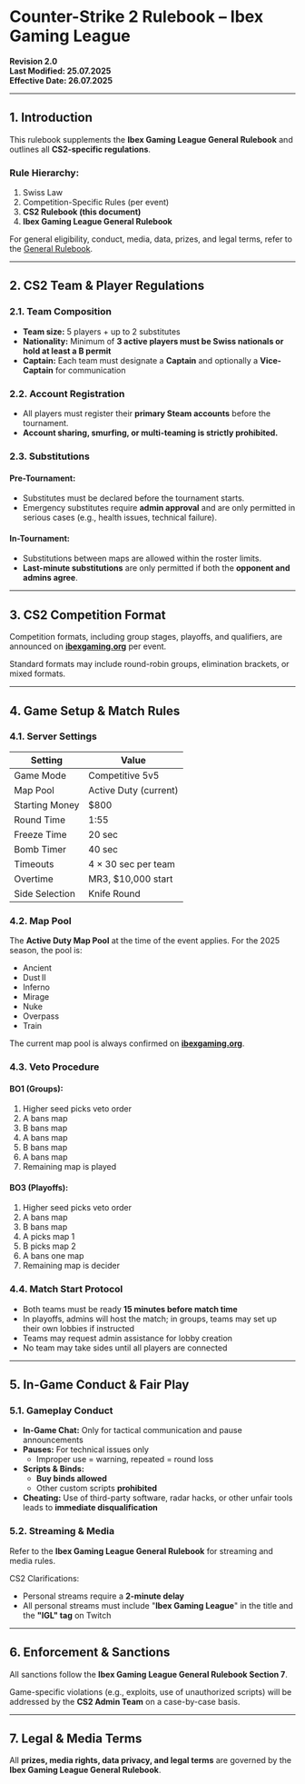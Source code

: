 # Counter-Strike 2 Rulebook – Ibex Gaming League

**Revision 2.0**  
**Last Modified: 25.07.2025**  
**Effective Date: 26.07.2025**

---

## 1. Introduction

This rulebook supplements the **Ibex Gaming League General Rulebook** and outlines all **CS2-specific regulations**.

### Rule Hierarchy:
1. Swiss Law  
2. Competition-Specific Rules (per event)  
3. **CS2 Rulebook (this document)**  
4. **Ibex Gaming League General Rulebook**

For general eligibility, conduct, media, data, prizes, and legal terms, refer to the [General Rulebook](https://ibexgaming.org/rules/general).

---

## 2. CS2 Team & Player Regulations

### 2.1. Team Composition
- **Team size:** 5 players + up to 2 substitutes  
- **Nationality:** Minimum of **3 active players must be Swiss nationals or hold at least a B permit**  
- **Captain:** Each team must designate a **Captain** and optionally a **Vice-Captain** for communication

### 2.2. Account Registration
- All players must register their **primary Steam accounts** before the tournament.  
- **Account sharing, smurfing, or multi-teaming is strictly prohibited.**

### 2.3. Substitutions

#### Pre-Tournament:
- Substitutes must be declared before the tournament starts.  
- Emergency substitutes require **admin approval** and are only permitted in serious cases (e.g., health issues, technical failure).

#### In-Tournament:
- Substitutions between maps are allowed within the roster limits.  
- **Last-minute substitutions** are only permitted if both the **opponent and admins agree**.

---

## 3. CS2 Competition Format

Competition formats, including group stages, playoffs, and qualifiers, are announced on **[ibexgaming.org](https://ibexgaming.org)** per event.

Standard formats may include round-robin groups, elimination brackets, or mixed formats.

---

## 4. Game Setup & Match Rules

### 4.1. Server Settings

| Setting          | Value               |
|-----------------|---------------------|
| Game Mode        | Competitive 5v5     |
| Map Pool         | Active Duty (current)|
| Starting Money   | $800                |
| Round Time       | 1:55                |
| Freeze Time      | 20 sec              |
| Bomb Timer       | 40 sec              |
| Timeouts         | 4 × 30 sec per team |
| Overtime         | MR3, $10,000 start  |
| Side Selection   | Knife Round         |

### 4.2. Map Pool

The **Active Duty Map Pool** at the time of the event applies. For the 2025 season, the pool is:

- Ancient  
- Dust II  
- Inferno  
- Mirage  
- Nuke  
- Overpass  
- Train

The current map pool is always confirmed on **[ibexgaming.org](https://ibexgaming.org)**.

### 4.3. Veto Procedure

#### BO1 (Groups):
1. Higher seed picks veto order  
2. A bans map  
3. B bans map  
4. A bans map  
5. B bans map  
6. A bans map  
7. Remaining map is played

#### BO3 (Playoffs):
1. Higher seed picks veto order  
2. A bans map  
3. B bans map  
4. A picks map 1  
5. B picks map 2  
6. A bans one map  
7. Remaining map is decider

### 4.4. Match Start Protocol

- Both teams must be ready **15 minutes before match time**  
- In playoffs, admins will host the match; in groups, teams may set up their own lobbies if instructed  
- Teams may request admin assistance for lobby creation  
- No team may take sides until all players are connected

---

## 5. In-Game Conduct & Fair Play

### 5.1. Gameplay Conduct

- **In-Game Chat:** Only for tactical communication and pause announcements  
- **Pauses:** For technical issues only  
    - Improper use = warning, repeated = round loss  
- **Scripts & Binds:**  
    - **Buy binds allowed**  
    - Other custom scripts **prohibited**
- **Cheating:** Use of third-party software, radar hacks, or other unfair tools leads to **immediate disqualification**

### 5.2. Streaming & Media

Refer to the **Ibex Gaming League General Rulebook** for streaming and media rules.

CS2 Clarifications:
- Personal streams require a **2-minute delay**
- All personal streams must include "**Ibex Gaming League**" in the title and the **"IGL" tag** on Twitch

---

## 6. Enforcement & Sanctions

All sanctions follow the **Ibex Gaming League General Rulebook Section 7**.

Game-specific violations (e.g., exploits, use of unauthorized scripts) will be addressed by the **CS2 Admin Team** on a case-by-case basis.

---

## 7. Legal & Media Terms

All **prizes, media rights, data privacy, and legal terms** are governed by the **Ibex Gaming League General Rulebook**.

